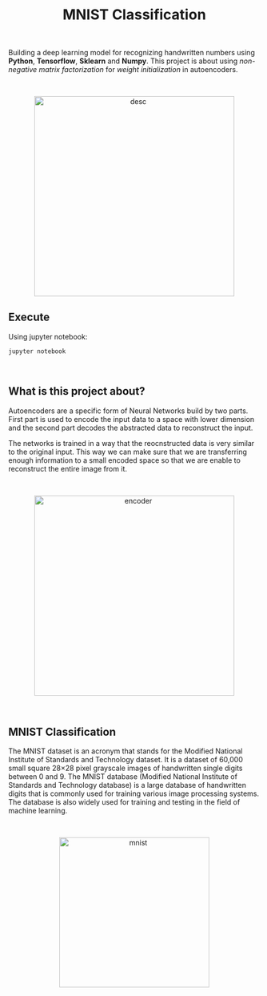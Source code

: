 <h1 align="center">
  MNIST Classification
</h1>

<br />

Building a deep learning model for recognizing handwritten numbers using **Python**, **Tensorflow**, **Sklearn** and **Numpy**. 
This project is about using _non-negative matrix factorization_ for _weight initialization_ in autoencoders.

<br />

<p align="center">
  <img src="https://static.packt-cdn.com/products/9781789344158/graphics/assets/e8c5f6fa-9522-4fc2-b1a8-f10d4e451148.png" alt="desc" width="400" />
</p>

## Execute

Using jupyter notebook:

```shell
jupyter notebook
```

<br />

## What is this project about?

Autoencoders are a specific form of Neural Networks build by two parts. 
First part is used to encode the input data to a space with lower dimension and the second part decodes the abstracted data to reconstruct the input.

The networks is trained in a way that the reocnstructed data is very similar to the original input. 
This way we can make sure that we are transferring enough information to a small encoded space so that we are enable to reconstruct the entire image from it.

<br />

<p align="center">
  <img src="https://d1m75rqqgidzqn.cloudfront.net/wp-data/2020/04/29201743/Blog_info_29-04-2020-R-01-1024x438.png" width="400" alt="encoder" />
</p>

<br />

## MNIST Classification

The MNIST dataset is an acronym that stands for the Modified National Institute of Standards and Technology dataset. 
It is a dataset of 60,000 small square 28×28 pixel grayscale images of handwritten single digits between 0 and 9.
The MNIST database (Modified National Institute of Standards and Technology database) is a large database of handwritten digits 
that is commonly used for training various image processing systems. 
The database is also widely used for training and testing in the field of machine learning.

<br />

<p align="center">
  <img src="https://encrypted-tbn0.gstatic.com/images?q=tbn:ANd9GcQFqulUlpB8FRxcskZtjySqNj_r71cjowz_mnZZG-yqnw&s" alt="mnist" width="300" />
</p>
